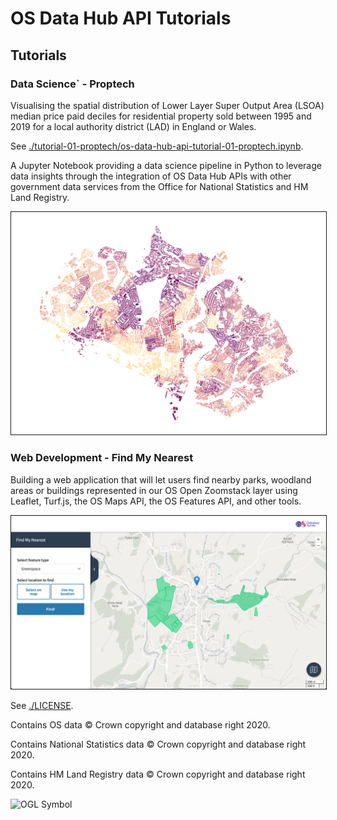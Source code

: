 # OS Data Hub API Tutorials

## Tutorials

### Data Science` - Proptech

Visualising the spatial distribution of Lower Layer Super Output Area (LSOA) median price paid deciles for residential property sold between 1995 and 2019 for a local authority district (LAD) in England or Wales.

See [./tutorial-01-proptech/os-data-hub-api-tutorial-01-proptech.ipynb](./tutorial-01-proptech/os-data-hub-api-tutorial-01-proptech.ipynb).

A Jupyter Notebook providing a data science pipeline in Python to leverage data insights through the integration of OS Data Hub APIs with other government data services from the Office for National Statistics and HM Land Registry.

<p align="center">
  <img width="700" border="1px solid grey"  src="./data-science/price-paid-spatial-distribution/media/southampton-local-authority-district-median-price-paid-deciles.png" alt="Southampton Local Authority District Median Price Paid Deciles">
</p>


### Web Development - Find My Nearest

Building a web application that will let users find nearby parks, woodland areas or buildings represented in our OS  Open Zoomstack layer using Leaflet, Turf.js, the OS Maps API, the OS Features API, and other tools.  

<p align="center">
  <img width="700" border="1px solid grey" src="./web-development/find-my-nearest/media/find-my-nearest.png" alt="Find My Nearest Web App Interface">
</p> 

See [./LICENSE](./LICENSE).

Contains OS data © Crown copyright and database right 2020.

Contains National Statistics data © Crown copyright and database right 2020.

Contains HM Land Registry data © Crown copyright and database right 2020.

<img src="http://www.nationalarchives.gov.uk/images/infoman/ogl-symbol-41px-retina-black.png"
     alt="OGL Symbol"
     align="left" />